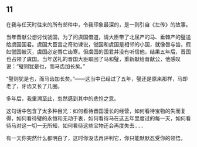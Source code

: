    

## 11

在我与任天时往来的所有邮件中，令我印象最深的，是一则引自《左传》的故事。

当年晋献公想讨伐虢国，为了问虞国借道，请大臣带了北屈产的马、垂棘产的璧送给虞国国君。虞国大臣宫之奇劝谏说，虢国和虞国是相邻的小国，就像唇与齿，假如虢国被灭，虞国必定唇亡齿寒。但虞国的国君并没有听信他，结果五年后，晋国也占领了虞国。当年送礼的晋国大臣取回了马和璧，重新献给晋献公，他感叹说：“璧则犹是也，而马齿加长矣。”

“璧则犹是也，而马齿加长矣。”——这当中已经过了五年，璧还是原来那样，马却老了，牙齿又长了几圈。

多年后，我重溯至此，忽然感到其中的悲怆之意。

这句话中包含了太多种目光：如何看待晋国漫长的经营，如何看待宝物的失而复得，如何看待璧的永恒和无动于衷，如何看待马在这五年里度过的每一天，如何看待马对这一切一无所知，如何看待这些宝物还会再度失去……

有一天你突然什么都明白了，这时你没法再评判它，你只能默默忍受你的领悟。